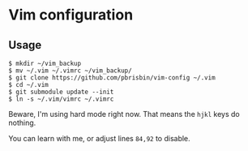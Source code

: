 # Vim configuration

## Usage

~~~
$ mkdir ~/vim_backup
$ mv ~/.vim ~/.vimrc ~/vim_backup/
$ git clone https://github.com/pbrisbin/vim-config ~/.vim
$ cd ~/.vim
$ git submodule update --init
$ ln -s ~/.vim/vimrc ~/.vimrc
~~~

Beware, I'm using hard mode right now. That means the `hjkl` keys do 
nothing.

You can learn with me, or adjust lines `84,92` to disable.
